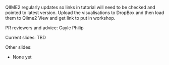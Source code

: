 QIIME2 regularly updates so links in tutorial will need to be checked and pointed to latest version. Upload the visualisations to DropBox and then load them to Qiime2 View and get link to put in workshop.

PR reviewers and advice: Gayle Philip

Current slides: TBD

Other slides:

- None yet
